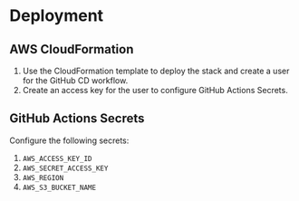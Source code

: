 # Deployment

## AWS CloudFormation

1. Use the CloudFormation template to deploy the stack and create a user for the GitHub CD workflow.
2. Create an access key for the user to configure GitHub Actions Secrets.

## GitHub Actions Secrets

Configure the following secrets:

1. `AWS_ACCESS_KEY_ID`
2. `AWS_SECRET_ACCESS_KEY`
3. `AWS_REGION`
4. `AWS_S3_BUCKET_NAME`
